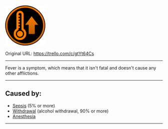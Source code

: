 ![tile016(2).png\|200](./Fever%20-%20Attachments/6718845db30472d958dd7aab.png)

Original URL: https://trello.com/c/gtYt64Cs

---

Fever is a symptom, which means that it isn't fatal and doesn't cause any other afflictions.

---

## Caused by:

- [Sepsis](../Blood/Sepsis.md) (5% or more)
- [Withdrawal](../Head_Brain/Withdrawal.md) (alcohol withdrawal, 90% or more)
- [Anesthesia](../Torso/Anesthesia.md)

---

